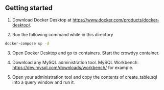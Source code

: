 ## Getting started
1. Download Docker Desktop at https://www.docker.com/products/docker-desktop/. 

2. Run the following command while in this directory
```sh
docker-compose up -d
```

3. Open Docker Desktop and go to containers. Start the crowdyy container.

4. Download any MySQL administration tool. MySQL Workbench: https://dev.mysql.com/downloads/workbench/ for example.

5. Open your administration tool and copy the contents of create_table.sql into a query window and run it.